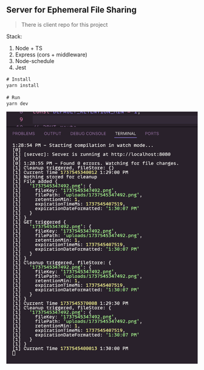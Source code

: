 ## Server for Ephemeral File Sharing

> There is client repo for this project

Stack:

1. Node + TS
2. Express (cors + middleware)
3. Node-schedule
4. Jest

```
# Install
yarn install

# Run
yarn dev
```

![main](./preview.png)
